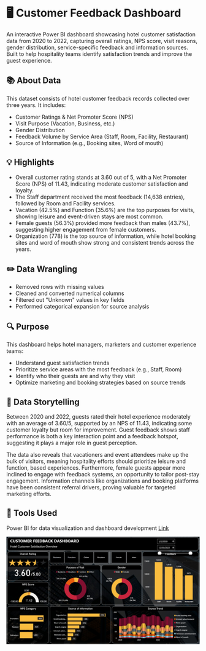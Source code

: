 # 🖥️ Customer Feedback Dashboard

An interactive Power BI dashboard showcasing hotel customer satisfaction data from 2020 to 2022, capturing overall ratings, NPS score, visit reasons, gender distribution, service-specific feedback and information sources. Built to help hospitality teams identify satisfaction trends and improve the guest experience.

## 📚 About Data

This dataset consists of hotel customer feedback records collected over three years. It includes:
- Customer Ratings & Net Promoter Score (NPS)
- Visit Purpose (Vacation, Business, etc.)
- Gender Distribution
- Feedback Volume by Service Area (Staff, Room, Facility, Restaurant)
- Source of Information (e.g., Booking sites, Word of mouth)

## 💡 Highlights

- Overall customer rating stands at 3.60 out of 5, with a Net Promoter Score (NPS) of 11.43, indicating moderate customer satisfaction and loyalty.
- The Staff department received the most feedback (14,638 entries), followed by Room and Facility services.
- Vacation (42.5%) and Function (35.6%) are the top purposes for visits, showing leisure and event-driven stays are most common.
- Female guests (56.3%) provided more feedback than males (43.7%), suggesting higher engagement from female customers.
- Organization (778) is the top source of information, while hotel booking sites and word of mouth show strong and consistent trends across the years.

## ✏️ Data Wrangling

- Removed rows with missing values
- Cleaned and converted numerical columns
- Filtered out "Unknown" values in key fields
- Performed categorical expansion for source analysis

## 🔍 Purpose

This dashboard helps hotel managers, marketers and customer experience teams:
- Understand guest satisfaction trends
- Prioritize service areas with the most feedback (e.g., Staff, Room)
- Identify who their guests are and why they visit
- Optimize marketing and booking strategies based on source trends

## 🧠 Data Storytelling
Between 2020 and 2022, guests rated their hotel experience moderately with an average of 3.60/5, supported by an NPS of 11.43, indicating some customer loyalty but room for improvement. Guest feedback shows staff performance is both a key interaction point and a feedback hotspot, suggesting it plays a major role in guest perception.

The data also reveals that vacationers and event attendees make up the bulk of visitors, meaning hospitality efforts should prioritize leisure and function, based experiences. Furthermore, female guests appear more inclined to engage with feedback systems, an opportunity to tailor post-stay engagement. Information channels like organizations and booking platforms have been consistent referral drivers, proving valuable for targeted marketing efforts.


## 📌 Tools Used
Power BI for data visualization and dashboard development [Link](https://app.powerbi.com/view?r=eyJrIjoiZGRlZjI3MWYtMDU0Ny00YTY0LWJjMGItYTdiOGY3MjUxYjcyIiwidCI6ImFjZWQ1ODNlLTRhM2ItNDJkZS05ZTQ0LTRlNWFmYTk5Yjk4YSIsImMiOjEwfQ%3D%3D)

![Customer Feedback](./Customer-Feedback.jpg)
